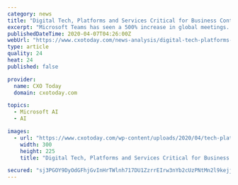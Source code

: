 ```yaml
---
category: news
title: "Digital Tech, Platforms and Services Critical for Business Continuity"
excerpt: "Microsoft Teams has seen a 500% increase in global meetings. While this helps ICT vendors gain more mindshare, it will be critical for them to manage the high demand for cognitive collaboration with greater flexibility, interoperability, and scale. A good customer experience following the big commitments (free services) made by the vendors is ..."
publishedDateTime: 2020-04-07T04:26:00Z
webUrl: "https://www.cxotoday.com/news-analysis/digital-tech-platforms-and-services-critical-for-business-continuity/"
type: article
quality: 24
heat: 24
published: false

provider:
  name: CXO Today
  domain: cxotoday.com

topics:
  - Microsoft AI
  - AI

images:
  - url: "https://www.cxotoday.com/wp-content/uploads/2020/04/tech-platforms.jpg"
    width: 300
    height: 225
    title: "Digital Tech, Platforms and Services Critical for Business Continuity"

secured: "sj3PGOY9DyOdGFhjGvInHrTWlnh717DU1ZzrrEIrw3nYb2cUzPNtMn2l9kejjFW5jMB14mmmO0J+3F6UgLna+gu+TuG90pE1SOyMvNb+HlqKIsEpLXHqIhSb0Xq+DrhHKatP8nMG9AeGV0ZfMB0hQyQXPp4koZD0zy+ykPiedQ8eYEM8SBe/upwVVT0x2QTLNn4G/3hijJt8rT2svuJkzHE18KBxfzFdj17EjiWk0I5O27IZ5rDRIyQ3D9Am0bbFRmwo9+g2qzAFzdCOdS6caBpPX+Yzn3qLsKkiJmAwmTmBuNkRfJSpP1GCPqnX1Rzy;chIzqHNNK+1cfvLtYRMwOQ=="
---
```


